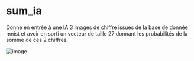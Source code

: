 # sum_ia

Donne en entrée à une IA 3 images de chiffre issues de la base de donnée mnist et avoir en sorti un vecteur de taille 27 donnant les probabilités de la somme de ces 2 chiffres. 

![image](https://user-images.githubusercontent.com/91570157/138041731-91aeb08c-b5fa-48fc-97c3-f164f33381fc.png)

